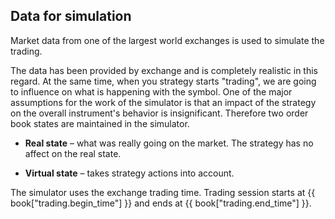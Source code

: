 ## Data for simulation

Market data from one of the largest world exchanges is used to simulate the trading.

The data has been provided by exchange and is completely realistic in this regard.
At the same time, when you strategy starts "trading", we are going to influence on what is happening with the symbol. One of the major assumptions for the work of the simulator is that an impact of the strategy on the overall instrument's behavior is insignificant.
Therefore two order book states are maintained in the simulator.

- **Real state** – what was really going on the market. The strategy has no affect on the real state.

- **Virtual state** – takes strategy actions into account.

The simulator uses the exchange trading time. Trading session starts at {{ book["trading.begin_time"] }} and ends at {{ book["trading.end_time"] }}.
